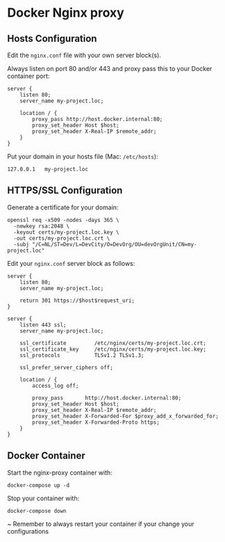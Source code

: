 # Docker Nginx proxy

Hosts Configuration
-------
Edit the `nginx.conf` file with your own server block(s).

Always listen on port 80 and/or 443 and proxy pass this to your Docker container port:
```
server {
    listen 80;
    server_name my-project.loc;

    location / {
        proxy_pass http://host.docker.internal:80;
        proxy_set_header Host $host;
        proxy_set_header X-Real-IP $remote_addr;
    }
}
```
Put your domain in your hosts file (Mac: `/etc/hosts`):
```
127.0.0.1   my-project.loc
```

HTTPS/SSL Configuration
-------
Generate a certificate for your domain:
```
openssl req -x509 -nodes -days 365 \
  -newkey rsa:2048 \
  -keyout certs/my-project.loc.key \
  -out certs/my-project.loc.crt \
  -subj "/C=NL/ST=Dev/L=DevCity/O=DevOrg/OU=devOrgUnit/CN=my-project.loc"
```
Edit your `nginx.conf` server block as follows:
```
server {
    listen 80;
    server_name my-project.loc;

    return 301 https://$host$request_uri;
}

server {
    listen 443 ssl;
    server_name my-project.loc;

    ssl_certificate         /etc/nginx/certs/my-project.loc.crt;
    ssl_certificate_key     /etc/nginx/certs/my-project.loc.key;
    ssl_protocols           TLSv1.2 TLSv1.3;

    ssl_prefer_server_ciphers off;

    location / {
        access_log off;

        proxy_pass       http://host.docker.internal:80;
        proxy_set_header Host $host;
        proxy_set_header X-Real-IP $remote_addr;
        proxy_set_header X-Forwarded-For $proxy_add_x_forwarded_for;
        proxy_set_header X-Forwarded-Proto https;
    }
}
```

Docker Container
---------
Start the nginx-proxy container with:
```
docker-compose up -d
```
Stop your container with:
```
docker-compose down
```
~ Remember to always restart your container if your change your configurations
